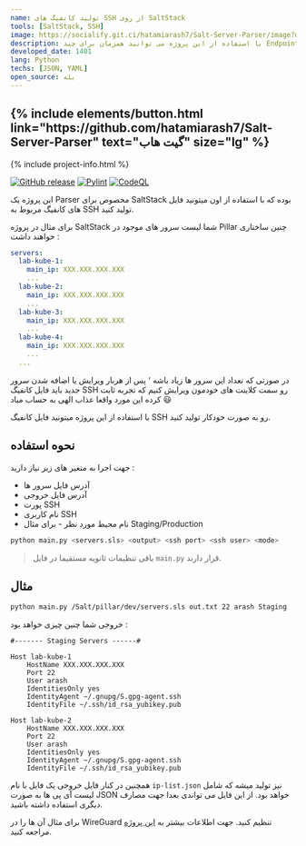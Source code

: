 ```yaml
---
name: تولید کانفیگ های SSH از روی SaltStack
tools: [SaltStack, SSH]
image: https://socialify.git.ci/hatamiarash7/Salt-Server-Parser/image?description=1&font=KoHo&language=1&owner=1&pattern=Circuit%20Board&theme=Dark
description: با استفاده از این پروژه می توانید همزمان برای چند Endpoint و آدرس های IP مختلف یک کانفیگ WireGuard تولید کنید.
developed_date: 1401
lang: Python
techs: [JSON, YAML]
open_source: بله
---
```


<h2 class="center">
{% include elements/button.html link="https://github.com/hatamiarash7/Salt-Server-Parser" text="گیت هاب" size="lg" %}
</h2>

{% include project-info.html %}

[![GitHub release](https://img.shields.io/github/release/hatamiarash7/Salt-Server-Parser.svg)](https://GitHub.com/hatamiarash7/Salt-Server-Parser/releases/) [![Pylint](https://github.com/hatamiarash7/Salt-Server-Parser/actions/workflows/pylint.yml/badge.svg?branch=main)](https://github.com/hatamiarash7/Salt-Server-Parser/actions/workflows/pylint.yml) [![CodeQL](https://github.com/hatamiarash7/Salt-Server-Parser/actions/workflows/codeql-analysis.yml/badge.svg)](https://github.com/hatamiarash7/Salt-Server-Parser/actions/workflows/codeql-analysis.yml)

این پروژه یک Parser مخصوص برای SaltStack بوده که با استفاده از اون میتونید فایل های کانفیگ مربوط به SSH تولید کنید.

برای مثال در پروژه SaltStack شما لیست سرور های موجود در Pillar چنین ساختاری خواهند داشت :

```yaml
servers:
  lab-kube-1:
    main_ip: XXX.XXX.XXX.XXX
    ...
  lab-kube-2:
    main_ip: XXX.XXX.XXX.XXX
    ...
  lab-kube-3:
    main_ip: XXX.XXX.XXX.XXX
    ...
  lab-kube-4:
    main_ip: XXX.XXX.XXX.XXX
    ...
  ...
```

در صورتی که تعداد این سرور ها زیاد باشه ٬ پس از هربار ویرایش یا اضافه شدن سرور جدید باید فایل کانفیگ SSH رو سمت کلاینت های خودمون ویرایش کنیم که تجربه ثابت کرده این مورد واقعا عذاب الهی به حساب میاد 😃

با استفاده از این پروژه میتونید فایل کانفیگ SSH رو به صورت خودکار تولید کنید.

## نحوه استفاده

جهت اجرا به متغیر های زیر نیاز دارید :

- آدرس فایل سرور ها
- آدرس فایل خروجی
- پورت SSH
- نام کاربری SSH
- نام محیط مورد نظر - برای مثال Staging/Production

```bash
python main.py <servers.sls> <output> <ssh port> <ssh user> <mode>
```

> باقی تنظیمات ثانویه مستقیما در فایل `main.py` قرار دارند.

## مثال

```bash
python main.py /Salt/pillar/dev/servers.sls out.txt 22 arash Staging
```

خروجی شما چنین چیزی خواهد بود :

```text
#------- Staging Servers ------#

Host lab-kube-1
    HostName XXX.XXX.XXX.XXX
    Port 22
    User arash
    IdentitiesOnly yes
    IdentityAgent ~/.gnupg/S.gpg-agent.ssh
    IdentityFile ~/.ssh/id_rsa_yubikey.pub

Host lab-kube-2
    HostName XXX.XXX.XXX.XXX
    Port 22
    User arash
    IdentitiesOnly yes
    IdentityAgent ~/.gnupg/S.gpg-agent.ssh
    IdentityFile ~/.ssh/id_rsa_yubikey.pub
```

همچنین در کنار فایل خروجی یک فایل با نام `ip-list.json` نیز تولید میشه که شامل لیست آی پی ها به صورت JSON خواهد بود. از این فایل می تواندی بعدا جهت مصارف دیگری استفاده داشته باشید.

برای مثال آن ها را در WireGuard تنظیم کنید. جهت اطلاعات بیشتر به [این پروژه](36-wireguard-config-generator) مراجعه کنید.
